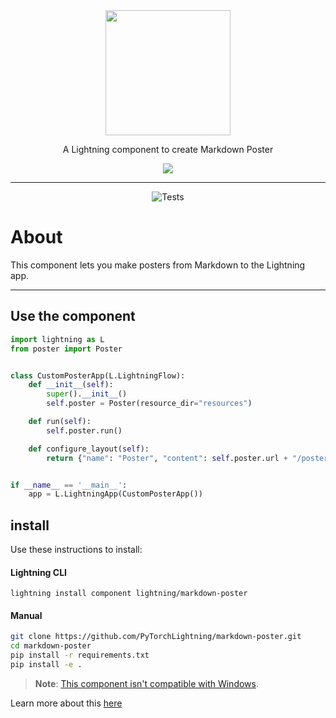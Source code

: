<!---:lai-name: Slack Messenger--->

<div align="center">
<img src="https://pl-bolts-doc-images.s3.us-east-2.amazonaws.com/lai.png" width="200px">

A Lightning component to create Markdown Poster

<img src="https://github.com/PyTorchLightning/markdown-poster/raw/main/resources/preview.jpeg">

______________________________________________________________________

![Tests](https://github.com/PyTorchLightning/LAI-slack-messenger/actions/workflows/ci-testing.yml/badge.svg)

</div>

# About

This component lets you make posters from Markdown to the Lightning app.


----

## Use the component

<!---:lai-use:--->

```python
import lightning as L
from poster import Poster


class CustomPosterApp(L.LightningFlow):
    def __init__(self):
        super().__init__()
        self.poster = Poster(resource_dir="resources")

    def run(self):
        self.poster.run()

    def configure_layout(self):
        return {"name": "Poster", "content": self.poster.url + "/poster.html"}


if __name__ == '__main__':
    app = L.LightningApp(CustomPosterApp())
```

## install

Use these instructions to install:

#### Lightning CLI

```lightning install component lightning/markdown-poster```

#### Manual

```bash
git clone https://github.com/PyTorchLightning/markdown-poster.git
cd markdown-poster
pip install -r requirements.txt
pip install -e .
```

> **Note**: [This component isn't compatible with Windows](https://github.com/patrick-kidger/mkposters#assumptions).

Learn more about this [here](https://github.com/patrick-kidger/mkposters)
